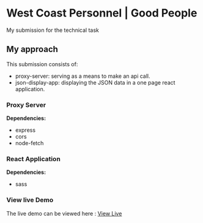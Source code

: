 # West Coast Personnel | Good People
My submission for the technical task

## My approach
This submission consists of:
+ proxy-server: serving as a means to make an api call.
+ json-display-app: displaying the JSON data in a one page react application.

### Proxy Server
<strong>Dependencies:</strong>
+ express
+ cors
+ node-fetch

### React Application
<strong>Dependencies:</strong>
+ sass

### View live Demo
The live demo can be viewed here : [View Live](https://good-people-submission.onrender.com)

